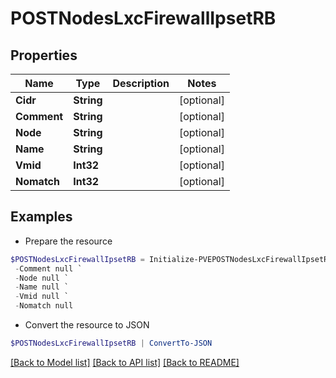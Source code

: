 # POSTNodesLxcFirewallIpsetRB
## Properties

Name | Type | Description | Notes
------------ | ------------- | ------------- | -------------
**Cidr** | **String** |  | [optional] 
**Comment** | **String** |  | [optional] 
**Node** | **String** |  | [optional] 
**Name** | **String** |  | [optional] 
**Vmid** | **Int32** |  | [optional] 
**Nomatch** | **Int32** |  | [optional] 

## Examples

- Prepare the resource
```powershell
$POSTNodesLxcFirewallIpsetRB = Initialize-PVEPOSTNodesLxcFirewallIpsetRB  -Cidr null `
 -Comment null `
 -Node null `
 -Name null `
 -Vmid null `
 -Nomatch null
```

- Convert the resource to JSON
```powershell
$POSTNodesLxcFirewallIpsetRB | ConvertTo-JSON
```

[[Back to Model list]](../README.md#documentation-for-models) [[Back to API list]](../README.md#documentation-for-api-endpoints) [[Back to README]](../README.md)

